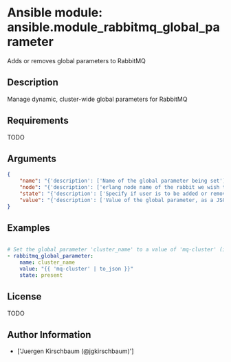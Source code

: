 # Ansible module: ansible.module_rabbitmq_global_parameter


Adds or removes global parameters to RabbitMQ

## Description

Manage dynamic, cluster-wide global parameters for RabbitMQ

## Requirements

TODO

## Arguments

``` json
{
    "name": "{'description': ['Name of the global parameter being set'], 'required': True, 'default': None}",
    "node": "{'description': ['erlang node name of the rabbit we wish to configure'], 'required': False, 'default': 'rabbit'}",
    "state": "{'description': ['Specify if user is to be added or removed'], 'required': False, 'default': 'present', 'choices': ['present', 'absent']}",
    "value": "{'description': ['Value of the global parameter, as a JSON term'], 'required': False, 'default': None}",
}
```

## Examples


``` yaml

# Set the global parameter 'cluster_name' to a value of 'mq-cluster' (in quotes)
- rabbitmq_global_parameter:
    name: cluster_name
    value: "{{ 'mq-cluster' | to_json }}"
    state: present

```

## License

TODO

## Author Information
  - ['Juergen Kirschbaum (@jgkirschbaum)']
